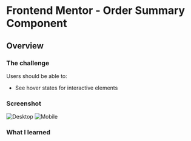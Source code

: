 # Frontend Mentor - Order Summary Component

## Overview

### The challenge

Users should be able to:

- See hover states for interactive elements

### Screenshot
![Desktop]( )
![Mobile]( )

### What I learned

